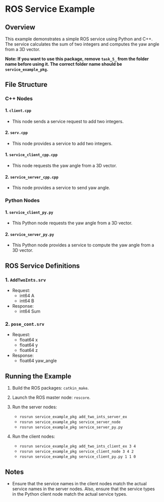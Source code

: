 # ROS Service Example

## Overview

This example demonstrates a simple ROS service using Python and C++. The service calculates the sum of two integers and computes the yaw angle from a 3D vector.

**Note: If you want to use this package, remove `task_5_` from the folder name before using it. The correct folder name should be `service_example_pkg`.**

## File Structure

### C++ Nodes

#### 1. `client.cpp`
- This node sends a service request to add two integers.

#### 2. `serv.cpp`
- This node provides a service to add two integers.

#### 1. `service_client_cpp.cpp`
- This node requests the yaw angle from a 3D vector.

#### 2. `service_server_cpp.cpp`
- This node provides a service to send yaw angle.

### Python Nodes

#### 1. `service_client_py.py`
- This Python node requests the yaw angle from a 3D vector.

#### 2. `service_server_py.py`
- This Python node provides a service to compute the yaw angle from a 3D vector.

## ROS Service Definitions

### 1. `AddTwoInts.srv`
- Request:
  - int64 A
  - int64 B
- Response:
  - int64 Sum

### 2. `pose_cont.srv`
- Request:
  - float64 x
  - float64 y
  - float64 z
- Response:
  - float64 yaw_angle

## Running the Example

1. Build the ROS packages: `catkin_make`.

2. Launch the ROS master node: `roscore`.

3. Run the server nodes:
   - `rosrun service_example_pkg add_two_ints_server_ex`
   - `rosrun service_example_pkg service_server_node`
   - `rosrun service_example_pkg service_server_py.py`

4. Run the client nodes:
   - `rosrun service_example_pkg add_two_ints_client_ex 3 4`
   - `rosrun service_example_pkg service_client_node 3 4 2`
   - `rosrun service_example_pkg service_client_py.py 1 1 0`

## Notes

- Ensure that the service names in the client nodes match the actual service names in the server nodes. Also, ensure that the service types in the Python client node match the actual service types.

